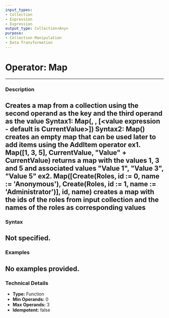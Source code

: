 ```yaml
---
input_types:
- Collection
- Expression
- Expression
output_type: Collection<Any>
purpose:
- Collection Manipulation
- Data Transformation
---
```

# Operator: Map
---
### **Description**
Creates a map from a collection using the second operand as the key and the third operand as the value
Syntax1: Map(<collection>, <key expression>, [<value expression - default is CurrentValue>])
Syntax2: Map() creates an empty map that can be used later to add items using the AddItem operator
ex1. Map([1, 3, 5], CurrentValue, "Value" + CurrentValue) returns a map with the values 1, 3 and 5 and associated values "Value 1", "Value 3", "Value 5"
ex2. Map([Create(Roles, id := 0, name := 'Anonymous'), Create(Roles, id := 1, name := 'Administrator')], id, name) creates a map with the ids of the roles from input collection and the names of the roles as corresponding values
---
### **Syntax**
Not specified.
---
### **Examples**
No examples provided.
---
### **Technical Details**
- **Type:** Function
- **Min Operands:** 0
- **Max Operands:** 3
- **Idempotent:** false